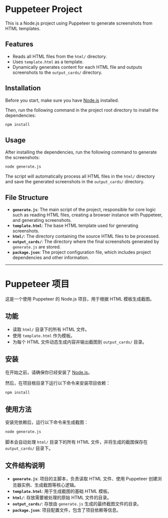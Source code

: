 # Puppeteer Project

This is a Node.js project using Puppeteer to generate screenshots from HTML templates.

## Features

- Reads all HTML files from the `html/` directory.
- Uses `template.html` as a template.
- Dynamically generates content for each HTML file and outputs screenshots to the `output_cards/` directory.

## Installation

Before you start, make sure you have [Node.js](https://nodejs.org/) installed.

Then, run the following command in the project root directory to install the dependencies:

```bash
npm install
```

## Usage

After installing the dependencies, run the following command to generate the screenshots:

```bash
node generate.js
```

The script will automatically process all HTML files in the `html/` directory and save the generated screenshots in the `output_cards/` directory.

## File Structure

- **`generate.js`**: The main script of the project, responsible for core logic such as reading HTML files, creating a browser instance with Puppeteer, and generating screenshots.
- **`template.html`**: The base HTML template used for generating screenshots.
- **`html/`**: The directory containing the source HTML files to be processed.
- **`output_cards/`**: The directory where the final screenshots generated by `generate.js` are stored.
- **`package.json`**: The project configuration file, which includes project dependencies and other information.

---

# Puppeteer 项目

这是一个使用 Puppeteer 的 Node.js 项目，用于根据 HTML 模板生成截图。

## 功能

- 读取 `html/` 目录下的所有 HTML 文件。
- 使用 `template.html` 作为模板。
- 为每个 HTML 文件动态生成内容并输出截图到 `output_cards/` 目录。

## 安装

在开始之前，请确保你已经安装了 [Node.js](https://nodejs.org/)。

然后，在项目根目录下运行以下命令来安装项目依赖：

```bash
npm install
```

## 使用方法

安装完依赖后，运行以下命令来生成截图：

```bash
node generate.js
```

脚本会自动处理 `html/` 目录下的所有 HTML 文件，并将生成的截图保存在 `output_cards/` 目录下。

## 文件结构说明

- **`generate.js`**: 项目的主脚本，负责读取 HTML 文件、使用 Puppeteer 创建浏览器实例、生成截图等核心逻辑。
- **`template.html`**: 用于生成截图的基础 HTML 模板。
- **`html/`**: 存放需要被处理的原始 HTML 文件的目录。
- **`output_cards/`**: 存放由 `generate.js` 生成的最终截图文件的目录。
- **`package.json`**: 项目配置文件，包含了项目依赖等信息。
